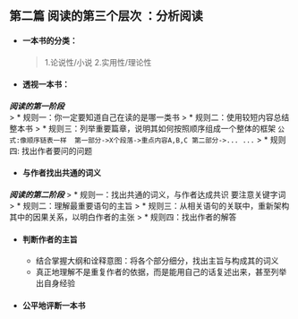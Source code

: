 ## 第二篇 阅读的第三个层次 ：分析阅读
  * ####  一本书的分类：
    > 1.论说性/小说
    > 2.实用性/理论性
    

  * #### 透视一本书：
***阅读的第一阶段***  
    > * 规则一：你一定要知道自己在读的是哪一类书
    > * 规则二：使用较短内容总结整本书
    > * 规则三：列举重要篇章，说明其如何按照顺序组成一个整体的框架
    ```
    公式:像顺序链表一样  第一部分->X个段落->重点内容A,B,C
                         第二部分->...
                          ...
    ```
    > * 规则四: 找出作者要问的问题
  
  * #### 与作者找出共通的词义
***阅读的第二阶段***
    > * 规则一：找出共通的词义，与作者达成共识  要注意关键字词
    > * 规则二：理解最重要语句的主旨
    > * 规则三：从相关语句的关联中，重新架构其中的因果关系，以明白作者的主张
    > * 规则四：找出作者的解答

  * #### 判断作者的主旨
    - 结合掌握大纲和诠释意图：将各个部分细分，找出主旨与构成其的词义
    - 真正地理解不是重复作者的依据，而是能用自己的话复述出来，甚至列举出自身经验
      
  * #### 公平地评断一本书
